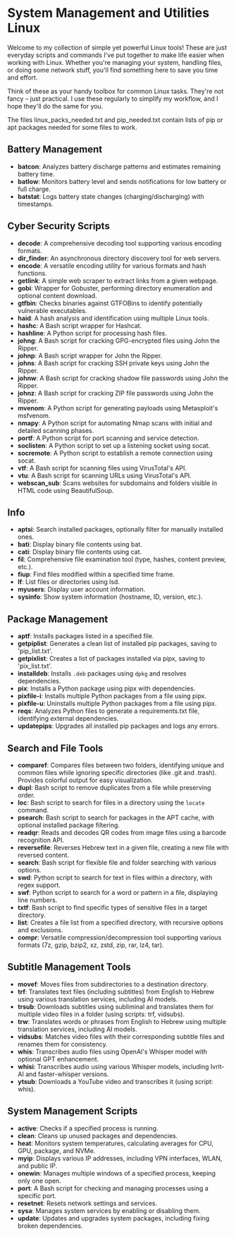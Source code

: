 
# System Management and Utilities Linux

Welcome to my collection of simple yet powerful Linux tools! These are just everyday scripts and commands I've put together to make life easier when working with Linux. Whether you're managing your system, handling files, or doing some network stuff, you'll find something here to save you time and effort.

Think of these as your handy toolbox for common Linux tasks. They're not fancy – just practical. I use these regularly to simplify my workflow, and I hope they'll do the same for you.

The files linux_packs_needed.txt and pip_needed.txt contain lists of pip or apt packages needed for some files to work.

## Battery Management
- **batcon**: Analyzes battery discharge patterns and estimates remaining battery time.
- **batlow**: Monitors battery level and sends notifications for low battery or full charge.
- **batstat**: Logs battery state changes (charging/discharging) with timestamps.

## Cyber Security Scripts
- **decode**: A comprehensive decoding tool supporting various encoding formats.
- **dir_finder**: An asynchronous directory discovery tool for web servers.
- **encode**: A versatile encoding utility for various formats and hash functions.
- **getlink**: A simple web scraper to extract links from a given webpage.
- **gobi**: Wrapper for Gobuster, performing directory enumeration and optional content download.
- **gtfbin**: Checks binaries against GTFOBins to identify potentially vulnerable executables.
- **haid**: A hash analysis and identification using multiple Linux tools.
- **hashc**: A Bash script wrapper for Hashcat.
- **hashline**: A Python script for processing hash files.
- **johng**: A Bash script for cracking GPG-encrypted files using John the Ripper.
- **johnp**: A Bash script wrapper for John the Ripper.
- **johns**: A Bash script for cracking SSH private keys using John the Ripper.
- **johnw**: A Bash script for cracking shadow file passwords using John the Ripper.
- **johnz**: A Bash script for cracking ZIP file passwords using John the Ripper.
- **mvenom**: A Python script for generating payloads using Metasploit's msfvenom.
- **nmapy**: A Python script for automating Nmap scans with initial and detailed scanning phases.
- **portf**: A Python script for port scanning and service detection.
- **soclisten**: A Python script to set up a listening socket using socat.
- **socremote**: A Python script to establish a remote connection using socat.
- **vtf**: A Bash script for scanning files using VirusTotal's API.
- **vtu**: A Bash script for scanning URLs using VirusTotal's API.
- **webscan_sub**: Scans websites for subdomains and folders visible in HTML code using BeautifulSoup.

## Info
- **aptsi**: Search installed packages, optionally filter for manually installed ones.
- **bati**: Display binary file contents using bat.
- **cati**: Display binary file contents using cat.
- **fil**: Comprehensive file examination tool (type, hashes, content preview, etc.).
- **fiup**: Find files modified within a specified time frame.
- **lf**: List files or directories using lsd.
- **myusers**: Display user account information.
- **sysinfo**: Show system information (hostname, ID, version, etc.).

## Package Management
- **aptf**: Installs packages listed in a specified file.
- **getpiplist**: Generates a clean list of installed pip packages, saving to 'pip_list.txt'.
- **getpixlist**: Creates a list of packages installed via pipx, saving to 'pix_list.txt'.
- **installdeb**: Installs `.deb` packages using `dpkg` and resolves dependencies.
- **pix**: Installs a Python package using pipx with dependencies.
- **pixfile-i**: Installs multiple Python packages from a file using pipx.
- **pixfile-u**: Uninstalls multiple Python packages from a file using pipx.
- **reqs**: Analyzes Python files to generate a requirements.txt file, identifying external dependencies.
- **updatepips**: Upgrades all installed pip packages and logs any errors.

## Search and File Tools
- **comparef**: Compares files between two folders, identifying unique and common files while ignoring specific directories (like .git and .trash). Provides colorful output for easy visualization.
- **dupl**: Bash script to remove duplicates from a file while preserving order.
- **loc**: Bash script to search for files in a directory using the `locate` command.
- **psearch**: Bash script to search for packages in the APT cache, with optional installed package filtering.
- **readqr**: Reads and decodes QR codes from image files using a barcode recognition API.
- **reversefile**: Reverses Hebrew text in a given file, creating a new file with reversed content.
- **search**: Bash script for flexible file and folder searching with various options.
- **swd**: Python script to search for text in files within a directory, with regex support.
- **swf**: Python script to search for a word or pattern in a file, displaying line numbers.
- **txtf**: Bash script to find specific types of sensitive files in a target directory.
- **list**: Creates a file list from a specified directory, with recursive options and exclusions.
- **compr**: Versatile compression/decompression tool supporting various formats (7z, gzip, bzip2, xz, zstd, zip, rar, lz4, tar).

## Subtitle Management Tools
- **movef**: Moves files from subdirectories to a destination directory.
- **trf**: Translates text files (including subtitles) from English to Hebrew using various translation services, including AI models.
- **trsub**: Downloads subtitles using subliminal and translates them for multiple video files in a folder (using scripts: trf, vidsubs).
- **trw**: Translates words or phrases from English to Hebrew using multiple translation services, including AI models.
- **vidsubs**: Matches video files with their corresponding subtitle files and renames them for consistency.
- **whis**: Transcribes audio files using OpenAI's Whisper model with optional GPT enhancement.
- **whisi**: Transcribes audio using various Whisper models, including Ivrit-AI and faster-whisper versions.
- **ytsub**: Downloads a YouTube video and transcribes it (using script: whis).

## System Management Scripts
- **active**: Checks if a specified process is running.
- **clean**: Cleans up unused packages and dependencies.
- **heat**: Monitors system temperatures, calculating averages for CPU, GPU, package, and NVMe.
- **myip**: Displays various IP addresses, including VPN interfaces, WLAN, and public IP.
- **onewin**: Manages multiple windows of a specified process, keeping only one open.
- **port**: A Bash script for checking and managing processes using a specific port.
- **resetnet**: Resets network settings and services.
- **sysa**: Manages system services by enabling or disabling them.
- **update**: Updates and upgrades system packages, including fixing broken dependencies.
